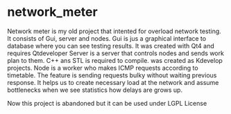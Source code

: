 # network_meter

Network meter is my old project that intented for overload network testing.
It consists of Gui, server and nodes.
Gui is jus a graphical interface to database where you can see testing results. It was created with Qt4 and requires Qtdeveloper
Server is a server that controls nodes and sends work plan to them. C++ ans STL is required to compile. was created as Kdevelop projects.
Node is a worker who makes ICMP requests according to timetable. The feature is sending requests bulky without waiting previous response. It helps us to create necessary load at the network and assume bottlenecks when we see statistics how delays are grows up.

Now this project is abandoned but it can be used under LGPL License
